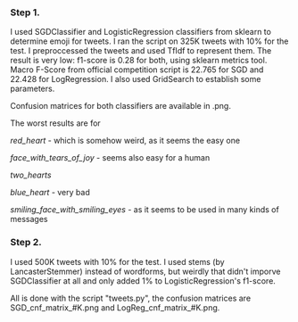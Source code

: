 ### Step 1.

I used SGDClassifier and LogisticRegression classifiers from sklearn to determine emoji for tweets. I ran the script on 325K tweets with 10% for the test. I preproccessed the tweets and used TfIdf to represent them. The result is very low: f1-score is 0.28 for both, using sklearn metrics tool. Macro F-Score from official competition script is 22.765 for SGD and 22.428 for LogRegression. I also used GridSearch to establish some parameters.

Confusion matrices for both classifiers are available in .png.

The worst results are for 

 _red_heart_ - which is somehow weird, as it seems the easy one
 
 _face_with_tears_of_joy_ - seems also easy for a human
 
_two_hearts_

_blue_heart_ - very bad

_smiling_face_with_smiling_eyes_ - as it seems to be used in many kinds of messages


### Step 2.

I used 500K tweets with 10% for the test. I used stems (by LancasterStemmer) instead of wordforms, but weirdly that didn't imporve SGDClassifier at all and only added 1% to LogisticRegression's f1-score.

All is done with the script "tweets.py", the confusion matrices are SGD_cnf_matrix_#K.png and LogReg_cnf_matrix_#K.png.

